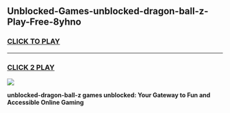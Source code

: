 
## Unblocked-Games-unblocked-dragon-ball-z-Play-Free-8yhno
<h3>
<a href="https://premium76.site?title=unblocked-dragon-ball-z&ref=10A">CLICK TO PLAY</a></h3>
<hr>

<h3>
<a href="https://premium76.site?title=unblocked-dragon-ball-z&ref=10A">CLICK 2 PLAY</a>
  
</h3>

<a href="https://premium76.site?title=unblocked-dragon-ball-z&ref=10A"><img src="https://clearcache.store/games.png"></a>


**unblocked-dragon-ball-z games unblocked: Your Gateway to Fun and Accessible Online Gaming**
